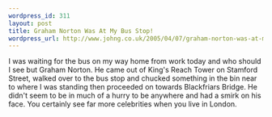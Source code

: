 ```yaml
--- 
wordpress_id: 311
layout: post
title: Graham Norton Was At My Bus Stop!
wordpress_url: http://www.johng.co.uk/2005/04/07/graham-norton-was-at-my-bus-stop/
---
```

I was waiting for the bus on my way home from work today and who should I see but Graham Norton. He came out of King's Reach Tower on Stamford Street, walked over to the bus stop and chucked something in the bin near to where I was standing then proceeded on towards Blackfriars Bridge. He didn't seem to be in much of a hurry to be anywhere and had a smirk on his face. You certainly see far more celebrities when you live in London.
